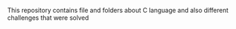 This repository contains file and folders about C language and also different challenges that were solved

